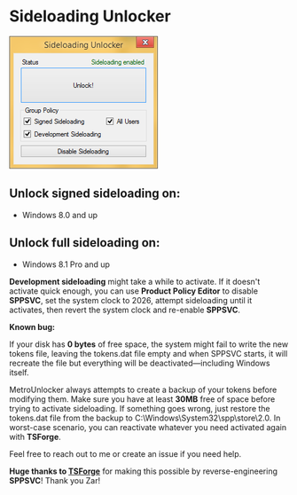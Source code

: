 
# Sideloading Unlocker

![Preview](MetroUnlocker.png "Sideloading Unlocker")

## Unlock signed sideloading on:

- Windows 8.0 and up


## Unlock full sideloading on:

- Windows 8.1 Pro and up

**Development sideloading** might take a while to activate. If it doesn't activate quick enough, you can use **Product Policy Editor** to disable **SPPSVC**, set the system clock to 2026, attempt sideloading until it activates, then revert the system clock and re-enable **SPPSVC**.

**Known bug:**

If your disk has **0 bytes** of free space, the system might fail to write the new tokens file, leaving the tokens.dat file empty and when SPPSVC starts, it will recreate the file but everything will be deactivated—including Windows itself.

MetroUnlocker always attempts to create a backup of your tokens before modifying them. Make sure you have at least **30MB** free of space before trying to activate sideloading. If something goes wrong, just restore the tokens.dat file from the backup to C:\Windows\System32\spp\store\2.0. In worst-case scenario, you can reactivate whatever you need activated again with **TSForge**.

Feel free to reach out to me or create an issue if you need help.

**Huge thanks to [TSForge](https://github.com/massgravel/TSforge)** for making this possible by reverse-engineering **SPPSVC**!
Thank you Zar!
